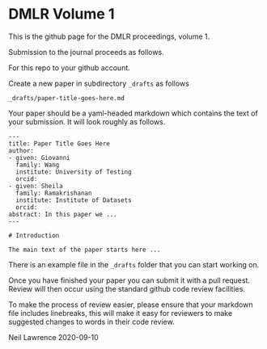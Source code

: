 # DMLR Volume 1

This is the github page for the DMLR proceedings, volume 1.

Submission to the journal proceeds as follows.

For this repo to your github account.

Create a new paper in subdirectory `_drafts` as follows

```
_drafts/paper-title-goes-here.md
```

Your paper should be a yaml-headed markdown which contains the text of your submission. It will look roughly as follows.

```
---
title: Paper Title Goes Here
author:
- given: Giovanni
  family: Wang
  institute: University of Testing
  orcid: 
- given: Sheila
  family: Ramakrishanan
  institute: Institute of Datasets
  orcid: 
abstract: In this paper we ...
---

# Introduction

The main text of the paper starts here ...

```

There is an example file in the `_drafts` folder that you can start working on.

Once you have finished your paper you can submit it with a pull request. Review will then occur using the standard github code review facilities.

To make the process of review easier, please ensure that your markdown file includes linebreaks, this will make it easy for reviewers to make suggested changes to words in their code review.


Neil Lawrence
2020-09-10
